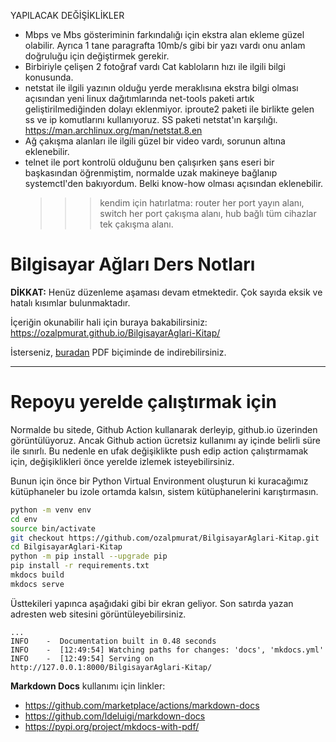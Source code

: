 YAPILACAK DEĞİŞİKLİKLER
- Mbps ve Mbs gösteriminin farkındalığı için ekstra alan ekleme güzel olabilir. Ayrıca 1 tane paragrafta 10mb/s gibi bir yazı vardı onu anlam doğruluğu için değiştirmek gerekir.
- Birbiriyle çelişen 2 fotoğraf vardı Cat kabloların hızı ile ilgili bilgi konusunda.
- netstat ile ilgili yazının olduğu yerde meraklısına ekstra bilgi olması açısından yeni linux dağıtımlarında net-tools paketi artık geliştirilmediğinden dolayı eklenmiyor. iproute2 paketi ile birlikte gelen ss ve ip komutlarını kullanıyoruz. SS paketi netstat'ın karşılığı. https://man.archlinux.org/man/netstat.8.en
- Ağ çakışma alanları ile ilgili güzel bir video vardı, sorunun altına eklenebilir.
- telnet ile port kontrolü olduğunu ben çalışırken şans eseri bir başkasından öğrenmiştim, normalde uzak makineye bağlanıp systemctl'den bakıyordum. Belki know-how olması açısından eklenebilir.
   >>> kendim için hatırlatma: router her port yayın alanı, switch her port çakışma alanı, hub bağlı tüm cihazlar tek çakışma alanı.

# Bilgisayar Ağları Ders Notları

**DİKKAT:** Henüz düzenleme aşaması devam etmektedir. Çok sayıda eksik ve hatalı kısımlar bulunmaktadır.
 
İçeriğin okunabilir hali için buraya bakabilirsiniz: https://ozalpmurat.github.io/BilgisayarAglari-Kitap/

İsterseniz, [buradan](https://ozalpmurat.github.io/BilgisayarAglari-Kitap/BilgisayarAglari-Murat%C3%96zalp.pdf) PDF biçiminde de indirebilirsiniz.

---
# Repoyu yerelde çalıştırmak için
Normalde bu sitede, Github Action kullanarak derleyip, github.io üzerinden görüntülüyoruz. Ancak Github action ücretsiz kullanımı ay içinde belirli süre ile sınırlı. Bu nedenle en ufak değişiklikte push edip action çalıştırmamak için, değişiklikleri önce yerelde izlemek isteyebilirsiniz.

Bunun için önce bir Python Virtual Environment oluşturun ki kuracağımız kütüphaneler bu izole ortamda kalsın, sistem kütüphanelerini karıştırmasın.

```sh
python -m venv env
cd env
source bin/activate
git checkout https://github.com/ozalpmurat/BilgisayarAglari-Kitap.git
cd BilgisayarAglari-Kitap
python -m pip install --upgrade pip
pip install -r requirements.txt
mkdocs build
mkdocs serve
```
Üsttekileri yapınca aşağıdaki gibi bir ekran geliyor. Son satırda yazan adresten web sitesini görüntüleyebilirsiniz.
```
...
INFO    -  Documentation built in 0.48 seconds
INFO    -  [12:49:54] Watching paths for changes: 'docs', 'mkdocs.yml'
INFO    -  [12:49:54] Serving on http://127.0.0.1:8000/BilgisayarAglari-Kitap/
```

**Markdown Docs** kullanımı için linkler:
- https://github.com/marketplace/actions/markdown-docs
- https://github.com/ldeluigi/markdown-docs
- https://pypi.org/project/mkdocs-with-pdf/
